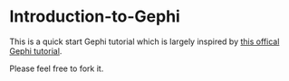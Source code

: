 # Introduction-to-Gephi
This is a quick start Gephi tutorial which is largely inspired by [this offical Gephi tutorial](https://gephi.org/users/quick-start/).

Please feel free to fork it.
